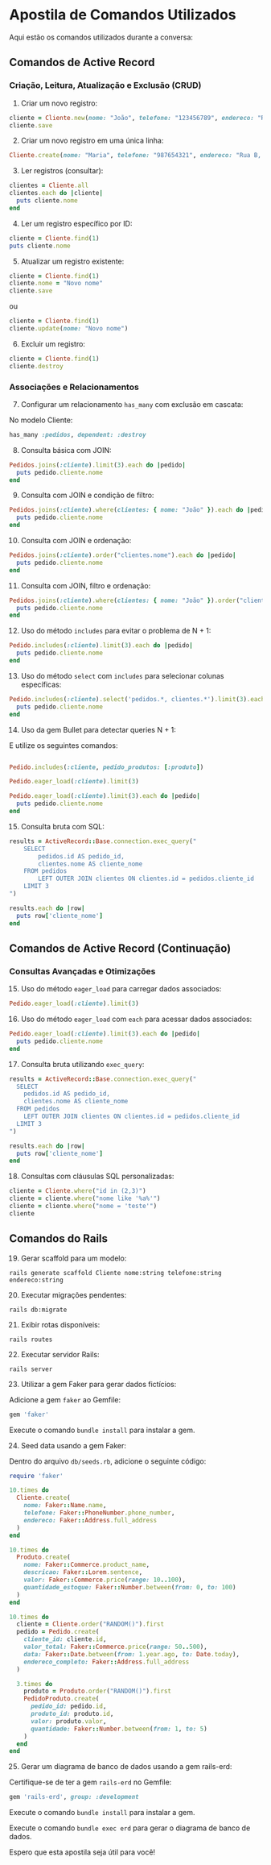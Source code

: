 # Apostila de Comandos Utilizados

Aqui estão os comandos utilizados durante a conversa:

## Comandos de Active Record

### Criação, Leitura, Atualização e Exclusão (CRUD)

1. Criar um novo registro:

```ruby
cliente = Cliente.new(nome: "João", telefone: "123456789", endereco: "Rua A, 123")
cliente.save
```

2. Criar um novo registro em uma única linha:

```ruby
Cliente.create(nome: "Maria", telefone: "987654321", endereco: "Rua B, 456")
```

3. Ler registros (consultar):

```ruby
clientes = Cliente.all
clientes.each do |cliente|
  puts cliente.nome
end
```

4. Ler um registro específico por ID:

```ruby
cliente = Cliente.find(1)
puts cliente.nome
```

5. Atualizar um registro existente:

```ruby
cliente = Cliente.find(1)
cliente.nome = "Novo nome"
cliente.save
```

ou

```ruby
cliente = Cliente.find(1)
cliente.update(nome: "Novo nome")
```

6. Excluir um registro:

```ruby
cliente = Cliente.find(1)
cliente.destroy
```

### Associações e Relacionamentos

7. Configurar um relacionamento `has_many` com exclusão em cascata:

No modelo Cliente:

```ruby
has_many :pedidos, dependent: :destroy
```

8. Consulta básica com JOIN:

```ruby
Pedidos.joins(:cliente).limit(3).each do |pedido|
  puts pedido.cliente.nome
end
```

9. Consulta com JOIN e condição de filtro:

```ruby
Pedidos.joins(:cliente).where(clientes: { nome: "João" }).each do |pedido|
  puts pedido.cliente.nome
end
```

10. Consulta com JOIN e ordenação:

```ruby
Pedidos.joins(:cliente).order("clientes.nome").each do |pedido|
  puts pedido.cliente.nome
end
```

11. Consulta com JOIN, filtro e ordenação:

```ruby
Pedidos.joins(:cliente).where(clientes: { nome: "João" }).order("clientes.nome").each do |pedido|
  puts pedido.cliente.nome
end
```

12. Uso do método `includes` para evitar o problema de N + 1:

```ruby
Pedido.includes(:cliente).limit(3).each do |pedido|
  puts pedido.cliente.nome
end
```

13. Uso do método `select` com `includes` para selecionar colunas específicas:

```ruby
Pedido.includes(:cliente).select('pedidos.*, clientes.*').limit(3).each do |pedido|
  puts pedido.cliente.nome
end
```

14. Uso da gem Bullet para detectar queries N + 1:

E utilize os seguintes comandos:

```ruby

Pedido.includes(:cliente, pedido_produtos: [:produto])

Pedido.eager_load(:cliente).limit(3)

````


```ruby
Pedido.eager_load(:cliente).limit(3).each do |pedido|
  puts pedido.cliente.nome
end
```


15. Consulta bruta com SQL:

```ruby
results = ActiveRecord::Base.connection.exec_query("
    SELECT 
        pedidos.id AS pedido_id, 
        clientes.nome AS cliente_nome
    FROM pedidos 
        LEFT OUTER JOIN clientes ON clientes.id = pedidos.cliente_id 
    LIMIT 3
")

results.each do |row|
  puts row['cliente_nome']
end
```


## Comandos de Active Record (Continuação)

### Consultas Avançadas e Otimizações

15. Uso do método `eager_load` para carregar dados associados:

```ruby
Pedido.eager_load(:cliente).limit(3)
```

16. Uso do método `eager_load` com `each` para acessar dados associados:

```ruby
Pedido.eager_load(:cliente).limit(3).each do |pedido|
  puts pedido.cliente.nome
end
```

17. Consulta bruta utilizando `exec_query`:

```ruby
results = ActiveRecord::Base.connection.exec_query("
  SELECT 
    pedidos.id AS pedido_id, 
    clientes.nome AS cliente_nome
  FROM pedidos 
    LEFT OUTER JOIN clientes ON clientes.id = pedidos.cliente_id 
  LIMIT 3
")

results.each do |row|
  puts row['cliente_nome']
end
```

18. Consultas com cláusulas SQL personalizadas:

```ruby
cliente = Cliente.where("id in (2,3)")
cliente = cliente.where("nome like '%a%'")
cliente = cliente.where("nome = 'teste'")
cliente
```

## Comandos do Rails

19. Gerar scaffold para um modelo:

```shell
rails generate scaffold Cliente nome:string telefone:string endereco:string
```

20. Executar migrações pendentes:

```shell
rails db:migrate
```

21. Exibir rotas disponíveis:

```shell
rails routes
```

22. Executar servidor Rails:

```shell
rails server
```

23. Utilizar a gem Faker para gerar dados fictícios:

Adicione a gem `faker` ao Gemfile:

```ruby
gem 'faker'
```

Execute o comando `bundle install` para instalar a gem.

24. Seed data usando a gem Faker:

Dentro do arquivo `db/seeds.rb`, adicione o seguinte código:

```ruby
require 'faker'

10.times do
  Cliente.create(
    nome: Faker::Name.name,
    telefone: Faker::PhoneNumber.phone_number,
    endereco: Faker::Address.full_address
  )
end

10.times do
  Produto.create(
    nome: Faker::Commerce.product_name,
    descricao: Faker::Lorem.sentence,
    valor: Faker::Commerce.price(range: 10..100),
    quantidade_estoque: Faker::Number.between(from: 0, to: 100)
  )
end

10.times do
  cliente = Cliente.order("RANDOM()").first
  pedido = Pedido.create(
    cliente_id: cliente.id,
    valor_total: Faker::Commerce.price(range: 50..500),
    data: Faker::Date.between(from: 1.year.ago, to: Date.today),
    endereco_completo: Faker::Address.full_address
  )

  3.times do
    produto = Produto.order("RANDOM()").first
    PedidoProduto.create(
      pedido_id: pedido.id,
      produto_id: produto.id,
      valor: produto.valor,
      quantidade: Faker::Number.between(from: 1, to: 5)
    )
  end
end
```

25. Gerar um diagrama de banco de dados usando a gem rails-erd:

Certifique-se de ter a gem `rails-erd` no Gemfile:

```ruby
gem 'rails-erd', group: :development
```

Execute o comando `bundle install` para instalar a gem.

Execute o comando `bundle exec erd` para gerar o diagrama de banco de dados.

Espero que esta apostila seja útil para você!
